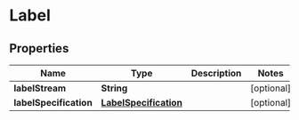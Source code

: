 # Label

## Properties
Name | Type | Description | Notes
------------ | ------------- | ------------- | -------------
**labelStream** | **String** |  |  [optional]
**labelSpecification** | [**LabelSpecification**](LabelSpecification.md) |  |  [optional]
